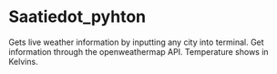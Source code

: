 # Saatiedot_pyhton
 
​Gets live weather information by inputting any city into terminal. Get information through the openweathermap API. Temperature shows in Kelvins.
